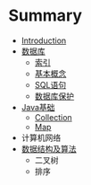 # Summary

* [Introduction](README.md)
* [数据库](shu-ju-ku.md)
  * [索引](shu-ju-ku/suo-yin.md)
  * [基本概念](shu-ju-ku/ji-ben-gai-nian.md)
  * [SQL语句](shu-ju-ku/sqlyu-ju.md)
  * [数据库保护](shu-ju-ku/shu-ju-ku-bao-hu.md)
* [Java基础](javaji-chu.md)
  * [Collection](javaji-chu/collection.md)
  * [Map](javaji-chu/map.md)
* 计算机网络
* [数据结构及算法](shu-ju-jie-gou-ji-suan-fa.md)
  * 二叉树
  * 排序

